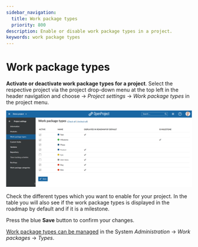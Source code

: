 ```yaml
---
sidebar_navigation:
  title: Work package types
  priority: 800
description: Enable or disable work package types in a project.
keywords: work package types
---
```

# Work package types

**Activate or deactivate work package types for a project**. 
Select the respective project via the project drop-down menu at the top left in the header navigation and choose -> *Project settings* -> *Work package types* in the project menu.

![project settings work package types](image-20200211133405469.png)

Check the different types which you want to enable for your project. In the table you will also see if the work package types is displayed in the roadmap by default and if it is a milestone.

Press the blue **Save** button to confirm your changes.

[Work package types can be managed](../../../../system-admin-guide/manage-work-packages/work-package-types) in the System *Administration* -> *Work packages* -> *Types*.